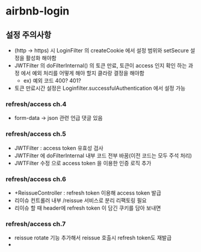 # airbnb-login

## 설정 주의사항
* (http -> https) 시 LoginFilter 의 createCookie 에서 설정 범위와 setSecure 설정을 활성화 해야함 
* JWTFilter 의 doFilterInternal() 의 토큰 만료, 토큰이 access 인지 확인 하는 과정 에서 예외 처리를 어떻게 해야 할지 클라랑 결정을 해야함
  * ex) 예외 코드 400? 401?
* 토큰 만료시간 설정은 Loginfilter.successfulAuthentication 에서 설정 가능

### refresh/access ch.4
* form-data -> json 관련 언급 댓글 있음

### refresh/access ch.5
* JWTFilter : access token 유효성 검사
* JWTFilter 에 doFilterInternal 내부 코드 전부 바꿈(이전 코드는 모두 주석 처리)
* JWTFilter 수정 으로 access token 을 이용한 인증 로직 추가 

### refresh/access ch.6 
* +ReissueController : refresh token 이용해 access token 발급
* 리이슈 컨트롤러 내부 /reissue 서비스로 분리 리팩토링 필요
* 리이슈 할 때 header에 refresh token 이 담긴 쿠키를 담아 보내면 


### refresh/access ch.7
* reissue rotate 기능 추가해서 reissue 호출시 refresh token도 재발급
* 
